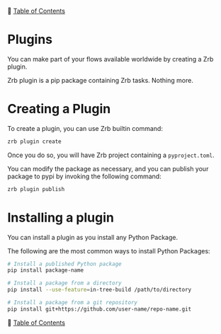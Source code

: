 🔖 [Table of Contents](README.md)

# Plugins

You can make part of your flows available worldwide by creating a Zrb plugin.

Zrb plugin is a pip package containing Zrb tasks. Nothing more.

# Creating a Plugin

To create a plugin, you can use Zrb builtin command:

```bash
zrb plugin create
```

Once you do so, you will have Zrb project containing a `pyproject.toml`.

You can modify the package as necessary, and you can publish your package to pypi by invoking the following command:

```bash
zrb plugin publish
```

# Installing a plugin

You can install a plugin as you install any Python Package.

The following are the most common ways to install Python Packages:

```bash
# Install a published Python package
pip install package-name

# Install a package from a directory
pip install --use-feature=in-tree-build /path/to/directory

# Install a package from a git repository
pip install git+https://github.com/user-name/repo-name.git
```


🔖 [Table of Contents](README.md)
